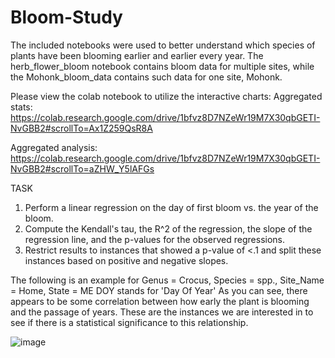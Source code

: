 # Bloom-Study

The included notebooks were used to better understand which species of plants have been blooming earlier and earlier every year.
The herb_flower_bloom notebook contains bloom data for multiple sites, while the Mohonk_bloom_data contains such data for one site, Mohonk.

Please view the colab notebook to utilize the interactive charts:
Aggregated stats: https://colab.research.google.com/drive/1bfvz8D7NZeWr19M7X30qbGETI-NvGBB2#scrollTo=Ax1Z259QsR8A

Aggregated analysis: https://colab.research.google.com/drive/1bfvz8D7NZeWr19M7X30qbGETI-NvGBB2#scrollTo=aZHW_Y5lAFGs

TASK
1) Perform a linear regression on the day of first bloom vs. the year of the bloom. 
2) Compute the Kendall's tau, the R^2 of the regression, the slope of the regression line, and the p-values for the observed regressions. 
3) Restrict results to instances that showed a p-value of <.1 and split these instances based on positive and negative slopes.

The following is an example for Genus = Crocus, Species = spp., Site_Name = Home, State = ME
DOY stands for 'Day Of Year'
As you can see, there appears to be some correlation between how early the plant is blooming and the passage of years. These are the instances we are interested in to see if there is a statistical significance to this relationship.


![image](https://github.com/MillerAJ/Bloom-Study/assets/9644656/bcf1034b-5925-45d3-92bf-6a8041056bf4)

